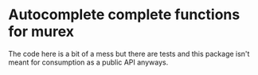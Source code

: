 # Autocomplete complete functions for murex

The code here is a bit of a mess but there are tests and this package isn't
meant for consumption as a public API anyways.